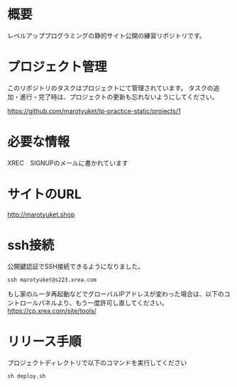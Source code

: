 # 概要
レベルアッププログラミングの静的サイト公開の練習リポジトリです。

# プロジェクト管理

このリポジトリのタスクはプロジェクトにて管理されています。
タスクの追加・進行・完了時は、プロジェクトの更新も忘れないようにしてください。

https://github.com/marotyuket/lp-practice-static/projects/1

# 必要な情報
XREC　SIGNUPのメールに書かれています

# サイトのURL
http://marotyuket.shop

# ssh接続

公開鍵認証でSSH接続できるようになりました。

```
ssh marotyuket@s223.xrea.com
```

もし家のルータ再起動などでグローバルIPアドレスが変わった場合は、以下のコントロールパネルより、もう一度許可し直してください。
https://cp.xrea.com/site/tools/


# リリース手順

プロジェクトディレクトリで以下のコマンドを実行してください

```
sh deploy.sh
```
